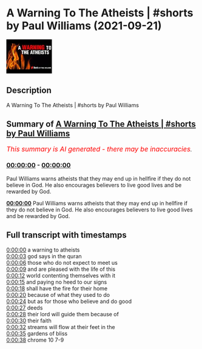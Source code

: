 # A Warning To The Atheists |  #shorts by Paul Williams (2021-09-21)

![alt A Warning To The Atheists |  #shorts by Paul Williams](c0TGBQlcFmA.jpg "A Warning To The Atheists |  #shorts by Paul Williams")

## Description

A Warning To The Atheists |  #shorts by Paul Williams

## Summary of [A Warning To The Atheists | #shorts by Paul Williams](https://www.youtube.com/watch?v=c0TGBQlcFmA)


*<span style="color:red; font-size:125%">This summary is AI generated - there may be inaccuracies</span>. [](/)*

### [00:00:00](https://www.youtube.com/watch?v=c0TGBQlcFmA&t=0) - [00:00:00](https://www.youtube.com/watch?v=c0TGBQlcFmA&t=0)

 Paul Williams warns atheists that they may end up in hellfire if they do not believe in God. He also encourages believers to live good lives and be rewarded by God.

**[00:00:00](https://www.youtube.com/watch?v=c0TGBQlcFmA&t=0)** Paul Williams warns atheists that they may end up in hellfire if they do not believe in God. He also encourages believers to live good lives and be rewarded by God.

## Full transcript with timestamps

[0:00:00](https://youtu.be/c0TGBQlcFmA?t=0) a warning to atheists  
[0:00:03](https://youtu.be/c0TGBQlcFmA?t=3) god says in the quran  
[0:00:06](https://youtu.be/c0TGBQlcFmA?t=6) those who do not expect to meet us  
[0:00:09](https://youtu.be/c0TGBQlcFmA?t=9) and are pleased with the life of this  
[0:00:12](https://youtu.be/c0TGBQlcFmA?t=12) world contenting themselves with it  
[0:00:15](https://youtu.be/c0TGBQlcFmA?t=15) and paying no heed to our signs  
[0:00:18](https://youtu.be/c0TGBQlcFmA?t=18) shall have the fire for their home  
[0:00:20](https://youtu.be/c0TGBQlcFmA?t=20) because of what they used to do  
[0:00:24](https://youtu.be/c0TGBQlcFmA?t=24) but as for those who believe and do good  
[0:00:27](https://youtu.be/c0TGBQlcFmA?t=27) deeds  
[0:00:28](https://youtu.be/c0TGBQlcFmA?t=28) their lord will guide them because of  
[0:00:30](https://youtu.be/c0TGBQlcFmA?t=30) their faith  
[0:00:32](https://youtu.be/c0TGBQlcFmA?t=32) streams will flow at their feet in the  
[0:00:35](https://youtu.be/c0TGBQlcFmA?t=35) gardens of bliss  
[0:00:38](https://youtu.be/c0TGBQlcFmA?t=38) chrome 10 7-9  

